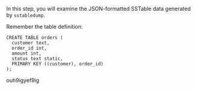 In this step, you will examine the JSON-formatted SSTable data  generated by `sstabledump`.

Remember the table definition:

```
CREATE TABLE orders (
  customer text,
  order_id int,
  amount int,
  status text static,
  PRIMARY KEY ((customer), order_id)
);
```

ouh9igyef9ig